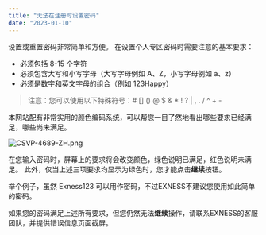 ```yaml
---
title: "无法在注册时设置密码"
date: "2023-01-10"
---
```


设置或重置密码非常简单和方便。 在设置个人专区密码时需要注意的基本要求：

- 必须包括 8-15 个字符
- 必须包含大写和小写字母（大写字母例如 A、Z，小写字母例如 a、z）
- 必须是数字和英文字母的组合（例如 123Happy）

> 注意：您可以使用以下特殊符号：# [] () @ $ & * ! ? | , . / ^ + -

本网站配有非常实用的颜色编码系统，可以帮您一目了然地看出哪些要求已经满足，哪些尚未满足。

![CSVP-4689-ZH.png](https://cdn.jsdelivr.net/gh/jarlin8/OSS@main/exhelp/CSVP-4689-ZH.png)

在您输入密码时，屏幕上的要求将会改变颜色，绿色说明已满足，红色说明未满足。 此外，仅当上述三项要求均显示为绿色时，您才能点击**继续**按钮。

举个例子，虽然 Exness123 可以用作密码，不过EXNESS不建议您使用如此简单的密码。

如果您的密码满足上述所有要求，但您仍然无法**继续**操作，请联系EXNESS的客服团队，并提供错误信息页面截屏。
